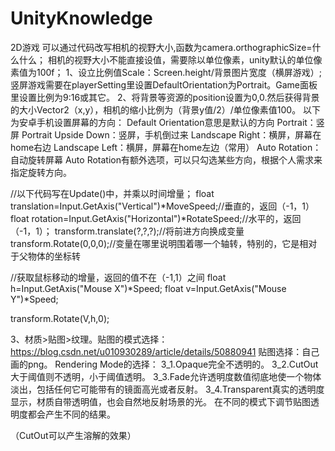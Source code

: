 # UnityKnowledge
2D游戏
可以通过代码改写相机的视野大小,函数为camera.orthographicSize=什么什么；
相机的视野大小不能直接设值，需要除以单位像素，unity默认的单位像素值为100f；
1、设立比例值Scale：Screen.height/背景图片宽度（横屏游戏）;
  竖屏游戏需要在playerSetting里设置DefaultOrientation为Portrait。Game面板里设置比例为9:16或其它。
2、将背景等资源的position设置为0,0.然后获得背景的大小Vector2（x,y），相机的缩小比例为（背景y值/2）/单位像素值100。
以下为安卓手机设置屏幕的方向：
Default Orientation意思是默认的方向
Portrait：竖屏
Portrait Upside Down：竖屏，手机倒过来
Landscape Right：横屏，屏幕在home右边
Landscape Left：横屏，屏幕在home左边（常用）
Auto Rotation：自动旋转屏幕
Auto Rotation有额外选项，可以只勾选某些方向，根据个人需求来指定旋转方向。

//以下代码写在Update()中，并乘以时间增量；
float translation=Input.GetAxis("Vertical")*MoveSpeed;//垂直的，返回（-1，1）
float rotation=Input.GetAxis("Horizontal")*RotateSpeed;//水平的，返回（-1，1）；
transform.translate(?,?,?);//将前进方向换成变量
transform.Rotate(0,0,0);//变量在哪里说明围着哪一个轴转，特别的，它是相对于父物体的坐标转

//获取鼠标移动的增量，返回的值不在（-1,1）之间
float h=Input.GetAxis("Mouse X")*Speed;
float v=Input.GetAxis("Mouse Y")*Speed;

transform.Rotate(V,h,0);

3、材质>贴图>纹理。贴图的模式选择：https://blog.csdn.net/u010930289/article/details/50880941
贴图选择：自己画的png。
Rendering Mode的选择：
3_1.Opaque完全不透明的。
3_2.CutOut大于阈值则不透明，小于阈值透明。
3_3.Fade允许透明度数值彻底地使一个物体淡出，包括任何它可能带有的镜面高光或者反射。
3_4.Transparent真实的透明度显示，材质自带透明值，也会自然地反射场景的光。
在不同的模式下调节贴图透明度都会产生不同的结果。

（CutOut可以产生溶解的效果）

